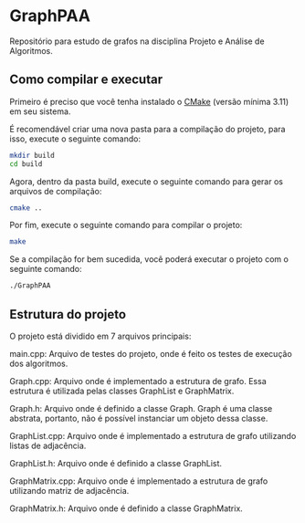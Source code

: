 # GraphPAA

Repositório para estudo de grafos na disciplina Projeto e Análise de Algoritmos.

## Como compilar e executar

Primeiro é preciso que você tenha instalado o [CMake](https://cmake.org/) (versão mínima 3.11) em seu sistema.

É recomendável criar uma nova pasta para a compilação do projeto, para isso, execute o seguinte comando:

```bash
mkdir build
cd build
```

Agora, dentro da pasta build, execute o seguinte comando para gerar os arquivos de compilação:

```bash
cmake ..
```

Por fim, execute o seguinte comando para compilar o projeto:

```bash
make
```

Se a compilação for bem sucedida, você poderá executar o projeto com o seguinte comando:

```bash
./GraphPAA
```

## Estrutura do projeto

O projeto está dividido em 7 arquivos principais:

main.cpp: Arquivo de testes do projeto, onde é feito os testes de execução dos algoritmos.

Graph.cpp: Arquivo onde é implementado a estrutura de grafo. Essa estrutura é utilizada pelas classes GraphList e GraphMatrix. 

Graph.h: Arquivo onde é definido a classe Graph. Graph é uma classe abstrata, portanto, não é possível instanciar um objeto dessa classe.

GraphList.cpp: Arquivo onde é implementado a estrutura de grafo utilizando listas de adjacência.

GraphList.h: Arquivo onde é definido a classe GraphList.

GraphMatrix.cpp: Arquivo onde é implementado a estrutura de grafo utilizando matriz de adjacência.

GraphMatrix.h: Arquivo onde é definido a classe GraphMatrix.
